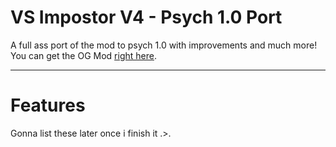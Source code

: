 # VS Impostor V4 - Psych 1.0 Port

A full ass port of the mod to psych 1.0 with improvements and much more!
You can get the OG Mod [right here](https://gamebanana.com/mods/301107).
_____________________________________

# Features

Gonna list these later once i finish it .>.